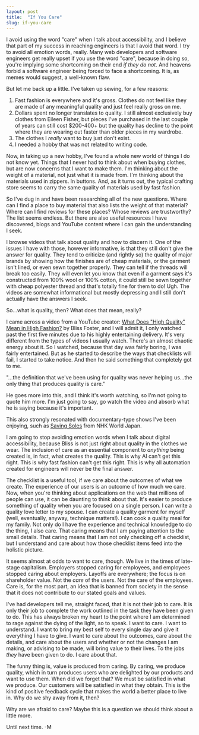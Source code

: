 ```yaml
---
layout: post
title:  "If You Care"
slug: if-you-care
---
```


I avoid using the word "care" when I talk about accessibility, and I believe that part of my success in reaching engineers is that I avoid that word. I try to avoid all emotion words, really. Many web developers and software engineers get really upset if you use the word "care", because in doing so, you're implying some shortcoming on their end _if they do not_. And heavens forbid a software engineer being forced to face a shortcoming. It is, as memes would suggest, a well-known flaw.
   
<!--more-->

But let me back up a little. I've taken up sewing, for a few reasons:

1. Fast fashion is everywhere and it's gross. Clothes do not feel like they are made of any meaningful quality and just feel really gross on me.
2. Dollars spent no longer translates to quality. I still almost exclusively buy clothes from Eileen Fisher, but pieces I've purchased in the last couple of years can still cost $200-400+ but the quality has decline to the point where they are wearing out faster than older pieces in my wardrobe.
3. The clothes I _really_ want to buy just don't exist.
4. I needed a hobby that was not related to writing code.

Now, in taking up a new hobby, I've found a whole new world of things I do not know yet. Things that I never had to think about when buying clothes, but are now concerns that I want to make them. I'm thinking about the weight of a material, not just what it is made from. I'm thinking about the materials used in zippers. In buttons. And, as it turns out, the typical crafting store seems to carry the same quality of materials used by fast fashion.

So I've dug in and have been researching all of the new questions. Where can I find a place to buy material that also lists the weight of that material? Where can I find reviews for these places? Whose reviews are trustworthy? The list seems endless. But there are also useful resources I have discovered, blogs and YouTube content where I can gain the understanding I seek.

I browse videos that talk about quality and how to discern it. One of the issues I have with those, however informative, is that they still don't give the answer for quality. They tend to criticize (and rightly so) the quality of major brands by showing how the finishes are of cheap materials, or the garment isn't lined, or even sewn together properly. They can tell if the threads will break too easily. They will even let you know that even if a garment says it's constructed from 100% wool or 100% cotton, it could still be sewn together with cheap polyester thread and that's totally fine for them to do! Ugh. The videos are somewhat informational but mostly depressing and I still don't actually have the answers I seek.

So...what is quality, then? What does that mean, really?

I came across a video from a YouTube creator: [What Does "High Quality" Mean in High Fashion?](https://youtu.be/OMNdUTpJ7MY?si=pzC_2jRbrzIfLRXi) by Bliss Foster, and I will admit it, I only watched past the first five minutes due to his highly entertaining delivery. It's very different from the types of videos I usually watch. There's an almost chaotic energy about it. So I watched, because that day was fairly boring, I was fairly entertained. But as he started to describe the ways that checklists will fail, I started to take notice. And then he said something that completely got to me. 

"...the definition that we've been using for quality was never helping us...the only thing that produces quality is care."

He goes more into this, and I think it's worth watching, so I'm not going to quote him more. I'm just going to say, go watch the video and absorb what he is saying because it's important.

This also strongly resonated with documentary-type shows I've been enjoying, such as [Saving Soles](https://www.youtube.com/watch?v=K8BR5JPfBNg) from NHK World Japan. 

I am going to stop avoiding emotion words when I talk about digital accessibility, because Bliss is not just right about quality in the clothes we wear. The inclusion of care as an essential component to _anything_ being created is, in fact, what creates the quality. This is why AI can't get this right. This is why fast fashion can't get this right. This is why all automation created for engineers will never be the final answer.

The checklist is a useful tool, if we care about the outcomes of what we create. The experience of our users is an outcome of how much we care. Now, when you're thinking about applications on the web that millions of people can use, it can be daunting to think about that. It's easier to produce something of quality when you are focused on a single person. I can write a quality love letter to my spouse. I can create a quality garment for myself (well, eventually, anyway, technique matters!). I can cook a quality meal for my family. Not only do I have the experience and technical knowledge to do the thing, I also care. That caring means that I am paying attention to the small details. That caring means that I am not only checking off a checklist, but I understand and care about how those checklist items feed into the holistic picture.

It seems almost at odds to want to care, though. We live in the times of late-stage capitalism. Employers stopped caring for employees, and employees stopped caring about employers. Layoffs are everywhere; the focus is on shareholder value. Not the _care_ of the users. Not the care of the employees. Care is, for the most part, an idea that is banned from society in the sense that it does not contribute to our stated goals and values. 

I've had developers tell me, straight faced, that it is not their job to care. It is only their job to complete the work outlined in the task they have been given to do. This has always broken my heart to the point where I am determined to rage against the dying of the light, so to speak. I want to care. I want to understand. I want to bring my best self to every single day and give it everything I have to give. I want to care about the outcomes, care about the details, and care about the users and whether or not the changes I am making, or advising to be made, will bring value to their lives. To the jobs _they_ have been given to do. I care about that.

The funny thing is, value is produced from caring. By caring, we produce quality, which in turn produces users who are delighted by our products and want to use them. When did we forget that? We must be satisfied in what we produce. Our customers will be satisfied in what they obtain. This is the kind of positive feedback cycle that makes the world a better place to live in. Why do we shy away from it, then?

Why are we afraid to care? Maybe this is a question we should think about a little more.

Until next time. -M
